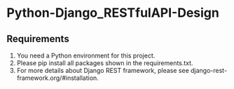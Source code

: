 # Python-Django_RESTfulAPI-Design

## Requirements
1. You need a Python environment for this project.
2. Please pip install all packages shown in the requirements.txt.
3. For more details about Django REST framework, please see django-rest-framework.org/#installation.
